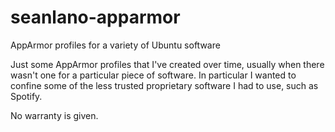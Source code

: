 # seanlano-apparmor
AppArmor profiles for a variety of Ubuntu software

Just some AppArmor profiles that I've created over time, usually when there wasn't one for a particular piece of software. In particular I wanted to confine some of the less trusted proprietary software I had to use, such as Spotify. 

No warranty is given.

